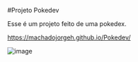 #Projeto Pokedev

Esse é um projeto feito de uma pokedex.

https://machadojorgeh.github.io/Pokedev/

![image](https://github.com/user-attachments/assets/429b26ae-8871-4229-9003-9c20135440a2)

